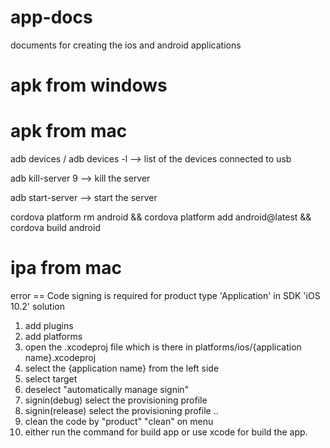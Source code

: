 # app-docs
documents for creating the ios and android applications


# apk from windows

# apk from mac

adb devices / adb devices -l  --> list of the devices connected to usb

adb kill-server 9  --> kill the server  

adb start-server   --> start the server

cordova platform rm android && cordova platform add android@latest && cordova build android





# ipa from mac

error == Code signing is required for product type 'Application' in SDK 'iOS 10.2'
solution 
1. add plugins 
2. add platforms
3. open the .xcodeproj file which is there in platforms/ios/{application name}.xcodeproj
4. select the {application name} from the left side
5. select target
6. deselect "automatically manage signin"
7. signin(debug) select the provisioning profile 
8. signin(release) select the provisioning profile
..
9. clean the code by "product" "clean" on menu
10. either run the command for build app or use xcode for build the app.

